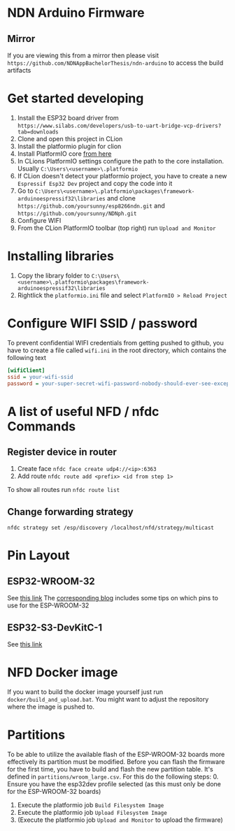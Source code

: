 # NDN Arduino Firmware

## Mirror

If you are viewing this from a mirror then please visit `https://github.com/NDNAppBachelorThesis/ndn-arduino` to
access the build artifacts

# Get started developing

1. Install the ESP32 board driver from `https://www.silabs.com/developers/usb-to-uart-bridge-vcp-drivers?tab=downloads`
2. Clone and open this project in CLion
3. Install the platformio plugin for clion
4. Install PlatformIO
   core [from here](https://docs.platformio.org/en/latest/core/installation/methods/installer-script.html#local-download-macos-linux-windows)
5. In CLions PlatformIO settings configure the path to the core installation. Usually `C:\Users\<username>\.platformio`
6. If CLion doesn't detect your platformio project, you have to create a new `Espressif Esp32 Dev` project and copy the
   code into it
7. Go to ``C:\Users\<username>\.platformio\packages\framework-arduinoespressif32\libraries`` and clone
   `https://github.com/yoursunny/esp8266ndn.git` and `https://github.com/yoursunny/NDNph.git`
8. Configure WIFI
9. From the CLion PlatformIO toolbar (top right) run `Upload and Monitor`

# Installing libraries

1. Copy the library folder to ``C:\Users\<username>\.platformio\packages\framework-arduinoespressif32\libraries``
2. Rightlick the `platformio.ini` file and select `PlatformIO > Reload Project`

# Configure WIFI SSID / password

To prevent confidential WIFI credentials from getting pushed to github, you have to create a file called ``wifi.ini``
in the root directory, which contains the following text

```ini
[wifiClient]
ssid = your-wifi-ssid
password = your-super-secret-wifi-password-nobody-should-ever-see-except-you-of-course
```

# A list of useful NFD / nfdc Commands

## Register device in router

1. Create face ``nfdc face create udp4://<ip>:6363``
2. Add route ``nfdc route add <prefix> <id from step 1>``

To show all routes run ``nfdc route list``

## Change forwarding strategy

``nfdc strategy set /esp/discovery /localhost/nfd/strategy/multicast``

# Pin Layout

## ESP32-WROOM-32

See [this link](https://raw.githubusercontent.com/AchimPieters/esp32-homekit-camera/master/Images/ESP32-38%20PIN-DEVBOARD.png)
The [corresponding blog](https://www.studiopieters.nl/esp32-pinout/) includes some tips on which pins to use
for the ESP-WROOM-32

## ESP32-S3-DevKitC-1

See [this link](https://docs.espressif.com/projects/esp-idf/en/latest/esp32s3/hw-reference/esp32s3/user-guide-devkitc-1.html)

# NFD Docker image

If you want to build the docker image yourself just run ``docker/build_and_upload.bat``. You might want to adjust
the repository where the image is pushed to.

# Partitions
To be able to utilize the available flash of the ESP-WROOM-32 boards more effectively its partition must be modified.
Before you can flash the firmware for the first time, you have to build and flash the new partition table. It's defined
in ``partitions/wroom_large.csv``. For this do the following steps:
0. Ensure you have the esp32dev profile selected (as this must only be done for the ESP-WROOM-32 boards)
1. Execute the platformio job ``Build Filesystem Image``
2. Execute the platformio job ``Upload Filesystem Image``
3. (Execute the platformio job ``Upload and Monitor`` to upload the firmware)
